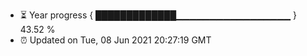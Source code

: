 - ⏳ Year progress { █████████████▁▁▁▁▁▁▁▁▁▁▁▁▁▁▁▁▁ } 43.52 %
- ⏰ Updated on Tue, 08 Jun 2021 20:27:19 GMT

